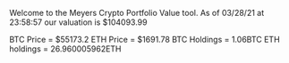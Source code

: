 Welcome to the Meyers Crypto Portfolio Value tool. 
As of 03/28/21 at 23:58:57 our valuation is $104093.99 

BTC Price = $55173.2
 ETH Price = $1691.78
BTC Holdings = 1.06BTC
 ETH holdings = 26.960005962ETH 
